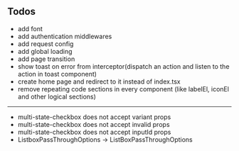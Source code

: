 ## Todos
- add font
- add authentication middlewares
- add request config
- add global loading
- add page transition
- show toast on error from interceptor(dispatch an action and listen to the action in toast component)
- create home page and redirect to it instead of index.tsx
- remove repeating code sections in every component (like labelEl, iconEl and other logical sections)
-------------------------------------------------------------

- multi-state-checkbox does not accept variant props
- multi-state-checkbox does not accept invalid props
- multi-state-checkbox does not accept inputId props
- ListboxPassThroughOptions -> ListBoxPassThroughOptions
